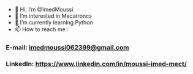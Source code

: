 - 👋 Hi, I’m @ImedMoussi
- 👀 I’m interested in Mecatroncs
- 🌱 I’m currently learning Python
- 📫 How to reach me :
### E-mail: imedmoussi062399@gmail.com
### LinkedIn: https://www.linkedin.com/in/moussi-imed-mect/

<!---
ImedMoussi/ImedMoussi is a ✨ special ✨ repository because its `README.md` (this file) appears on your GitHub profile.
You can click the Preview link to take a look at your changes.
--->
